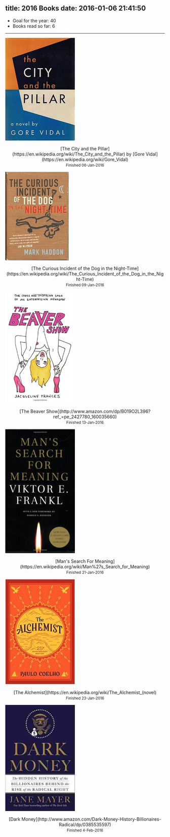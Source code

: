 title: 2016 Books
date: 2016-01-06 21:41:50
---

* Goal for the year: 40
* Books read so far: 6

---

![The City and the Pillar](/i/City_and_the_Pillar.JPG)

<div align="center">[The City and the Pillar](https://en.wikipedia.org/wiki/The_City_and_the_Pillar) by [Gore Vidal](https://en.wikipedia.org/wiki/Gore_Vidal)</div>

<div align="center"><small>Finished 06-Jan-2016</small></div>

![the curious incident of the dog in the night-time](/i/curiousincident.jpg)

<div align="center">[The Curious Incident of the Dog in the Night-Time](https://en.wikipedia.org/wiki/The_Curious_Incident_of_the_Dog_in_the_Night-Time)</div>

<div align="center"><small>Finished 09-Jan-2016</small></div>

![The Beaver Show](/i/beavershow.jpg)

<div align="center">[The Beaver Show](http://www.amazon.com/dp/B019O2L396?ref_=pe_2427780_160035660)</div>

<div align="center"><small>Finished 13-Jan-2016</small></div>

![Man's Search For Meaning](/i/searchformeaning.jpg)

<div align="center">[Man's Search For Meaning](https://en.wikipedia.org/wiki/Man%27s_Search_for_Meaning)</div>

<div align="center"><small>Finished 21-Jan-2016</small></div>

![The Alchemist](/i/alchemist.jpg)

<div align="center">[The Alchemist](https://en.wikipedia.org/wiki/The_Alchemist_(novel)</div>

<div align="center"><small>Finished 23-Jan-2016</small></div>

![Dark Money](/i/darkmoney.jpg)

<div align="center">[Dark Money](http://www.amazon.com/Dark-Money-History-Billionaires-Radical/dp/0385535597)</div>

<div align="center"><small>Finished 4-Feb-2016</small></div>
